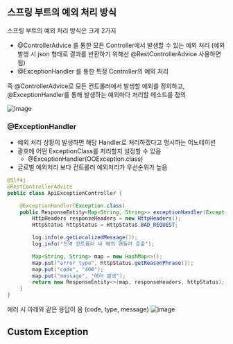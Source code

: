 ## 스프링 부트의 예외 처리 방식

스프링 부트의 예외 처리 방식은 크게 2가지
- @ControllerAdvice 를 통한 모든 Controller에서 발생할 수 있는 예외 처리 (예외 발생 시 json 형태로 결과를 반환하기 위해선 @RestControllerAdvice 사용하면 됨)
- @ExceptionHandler 를 통한 특정 Controller의 예외 처리

즉 @ControllerAdvice로 모든 컨트롤러에서 발생할 예외를 정의하고, @ExceptionHandler를 통해 발생하는 예외마다 처리할 메소드를 정의

![image](https://user-images.githubusercontent.com/97269799/221368477-0089e7b5-bb1d-4ec6-a343-42ae05a1fbef.png)


### @ExceptionHandler
* 예외 처리 상황이 발생하면 해당 Handler로 처리하겠다고 명시하는 어노테이션
* 괄호에 어떤 ExceptionClass를 처리할지 설정할 수 있음
  * @ExceptionHandler(OOException.class)
* 글로벌 예외처리 보다 컨트롤러 예외처리가 우선순위가 높음

```java
@Slf4j
@RestControllerAdvice
public class ApiExceptionController {

    @ExceptionHandler(Exception.class)
    public ResponseEntity<Map<String, String>> exceptionHandler(Exception e) {
        HttpHeaders responseHeaders = new HttpHeaders();
        HttpStatus httpStatus = HttpStatus.BAD_REQUEST;

        log.info(e.getLocalizedMessage());
        log.info("전역 컨트롤러 내 예외 핸들러 호출");

        Map<String, String> map = new HashMap<>();
        map.put("error type", httpStatus.getReasonPhrase());
        map.put("code", "400");
        map.put("message", "에러 발생");
        return new ResponseEntity<>(map, responseHeaders, httpStatus);
    }
}
```
에러 시 아래와 같은 응답이 옴 (code, type, message)
![image](https://user-images.githubusercontent.com/97269799/221370785-bcbc8318-adf2-4684-a788-f25c9c3b3811.png)


## Custom Exception


